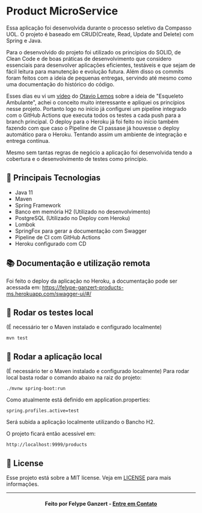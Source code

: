 # Product MicroService
Essa aplicação foi desenvolvida durante o processo seletivo da Compasso UOL.
O projeto é baseado em CRUD(Create, Read, Update and Delete) com Spring e Java.

Para o desenvolvido do projeto foi utilizado os principios do SOLID, de Clean Code e de boas práticas de desenvolvimento que considero essenciais para desenvolver aplicações eficientes, testáveis e que sejam de fácil leitura para manutenção e evolução futura. Além disso os commits foram feitos com a ideia de pequenas entregas, servindo até mesmo como uma documentação do histórico do código.

Esses dias eu vi um [vídeo](https://youtu.be/WYYFwy2Ob5I) do [Otavio Lemos](https://www.youtube.com/channel/UC9cOiXh-RFR7KI61KcyTb0g) sobre a ideia de "Esqueleto Ambulante", achei o conceito muito interessante e apliquei os princípios nesse projeto. Portanto logo no início já configurei um pipeline integrado com o GitHub Actions que executa todos os testes a cada push para a branch principal. O deploy para o Heroku já foi feito no início também fazendo com que caso o Pipeline de CI passase já houvesse o deploy automático para o Heroku. Tentando assim um ambiente de integração e entrega contínua.

Mesmo sem tantas regras de negócio a aplicação foi desenvolvida tendo a cobertura e o desenvolvimento de testes como princípio. 

## :rocket: Principais Tecnologias
* Java 11
* Maven
* Spring Framework
* Banco em memória H2 (Utilizado no desenvolvimento)
* PostgreSQL (Utilizado no Deploy com Heroku)
* Lombok
* SpringFox para gerar a documentação com Swagger
* Pipeline de CI com GitHub Actions
* Heroku configurado com CD

## :books: Documentação e utilização remota
Foi feito o deploy da aplicação no Heroku, a documentação pode ser acessada em:
https://felype-ganzert-products-ms.herokuapp.com/swagger-ui/#/

## 🧪 Rodar os testes local
(É necessário ter o Maven instalado e configurado localmente)

    mvn test

## :rocket: Rodar a aplicação local
(É necessário ter o Maven instalado e configurado localmente)
Para rodar local basta rodar o comando abaixo na raiz do projeto:

    ./mvnw spring-boot:run

Como atualmente está definido em application.properties:

    spring.profiles.active=test

Será subida a aplicação localmente utilizando o Bancho H2.

O projeto ficará então acessível em:

    http://localhost:9999/products

## :memo: License
Esse projeto está sobre a MIT license. Veja em [LICENSE](https://github.com/FelypeGanzert/product-ms/blob/main/LICENSE) para mais informações.

---

<h4 align="center">
    Feito por Felype Ganzert - <a href="https://www.linkedin.com/in/felypeganzert/" target="_blank">Entre em Contato</a>
</h4>
